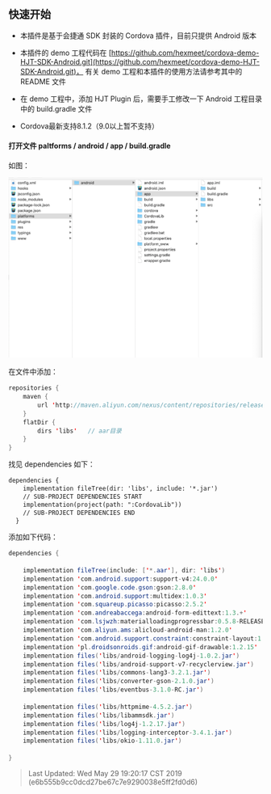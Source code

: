 

## 快速开始

- 本插件是基于会捷通 SDK 封装的 Cordova 插件，目前只提供 Android 版本

- 本插件的 demo 工程代码在 [https://github.com/hexmeet/cordova-demo-HJT-SDK-Android.git](https://github.com/hexmeet/cordova-demo-HJT-SDK-Android.git)， 有关 demo 工程和本插件的使用方法请参考其中的 README 文件

- 在 demo 工程中，添加 HJT Plugin 后，需要手工修改一下 Android 工程目录中的 build.gradle 文件

- Cordova最新支持8.1.2（9.0以上暂不支持）


#### 打开文件 paltforms / android / app / build.gradle

如图：

![buildGradle](./img/moduleGradle.png)



在文件中添加：

```java
repositories {
    maven {
        url 'http://maven.aliyun.com/nexus/content/repositories/releases/'
    }
    flatDir {
        dirs 'libs'   // aar目录
    }
}
```

找见 dependencies  如下：

```
dependencies {
    implementation fileTree(dir: 'libs', include: '*.jar')
    // SUB-PROJECT DEPENDENCIES START
    implementation(project(path: ":CordovaLib"))
    // SUB-PROJECT DEPENDENCIES END
  }
```

添加如下代码：

```java
dependencies {
    
	implementation fileTree(include: ['*.aar'], dir: 'libs')
    implementation 'com.android.support:support-v4:24.0.0'
    implementation 'com.google.code.gson:gson:2.8.0'
    implementation 'com.android.support:multidex:1.0.3'
    implementation 'com.squareup.picasso:picasso:2.5.2'
    implementation 'com.andreabaccega:android-form-edittext:1.3.+'
    implementation 'com.lsjwzh:materialloadingprogressbar:0.5.8-RELEASE'
    implementation 'com.aliyun.ams:alicloud-android-man:1.2.0'
    implementation 'com.android.support.constraint:constraint-layout:1.1.3'
    implementation 'pl.droidsonroids.gif:android-gif-drawable:1.2.15'
    implementation files('libs/android-logging-log4j-1.0.2.jar')
    implementation files('libs/android-support-v7-recyclerview.jar')
    implementation files('libs/commons-lang3-3.2.1.jar')
    implementation files('libs/converter-gson-2.1.0.jar')
    implementation files('libs/eventbus-3.1.0-RC.jar')

    implementation files('libs/httpmime-4.5.2.jar')
    implementation files('libs/libammsdk.jar')
    implementation files('libs/log4j-1.2.17.jar')
    implementation files('libs/logging-interceptor-3.4.1.jar')
    implementation files('libs/okio-1.11.0.jar')
        
}
```

> Last Updated: Wed May 29 19:20:17 CST 2019 (e6b555b9cc0dcd27be67c7e9290038e5ff2fd0d6)
